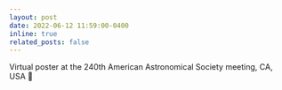 ```yaml
---
layout: post
date: 2022-06-12 11:59:00-0400
inline: true
related_posts: false
---
```


Virtual poster at the 240th American Astronomical Society meeting, CA, USA 🌟
